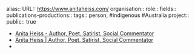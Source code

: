 alias::
URL:: https://www.anitaheiss.com/
organisation::
role::
fields::
publications-productions:: 
tags:: person, #indigenous #Australia 
project::
public:: true

- [Anita Heiss - Author, Poet, Satirist, Social Commentator](https://www.anitaheiss.com/)
- [Anita Heiss | Author, Poet, Satirist, Social Commentator](https://anitaheiss.wordpress.com/)
-